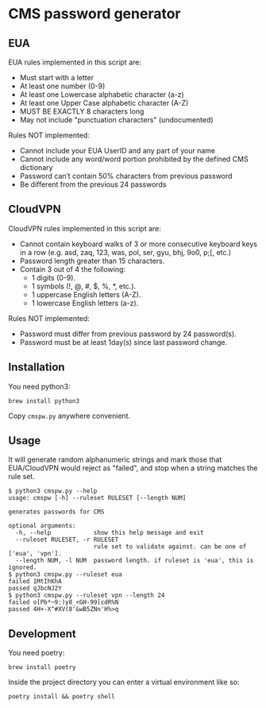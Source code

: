 # CMS password generator

## EUA

EUA rules implemented in this script are:

- Must start with a letter
- At least one number (0-9)
- At least one Lowercase alphabetic character (a-z)
- At least one Upper Case alphabetic character (A-Z)
- MUST BE EXACTLY 8 characters long
- May not include "punctuation characters" (undocumented)

Rules NOT implemented:

- Cannot include your EUA UserID and any part of your name
- Cannot include any word/word portion prohibited by the defined CMS dictionary
- Password can’t contain 50% characters from previous password
- Be different from the previous 24 passwords

## CloudVPN

CloudVPN rules implemented in this script are:

- Cannot contain keyboard walks of 3 or more consecutive keyboard keys in a row
  (e.g. asd, zaq, 123, was, pol, ser, gyu, bhj, 9o0, p;[, etc.)
- Password length greater than 15 characters.
- Contain 3 out of 4 the following:
  - 1 digits (0-9).
  - 1 symbols (!, @, #, $, %, \*, etc.).
  - 1 uppercase English letters (A-Z).
  - 1 lowercase English letters (a-z).

Rules NOT implemented:

- Password must differ from previous password by 24 password(s).
- Password must be at least 1day(s) since last password change.

## Installation

You need python3:

```console
brew install python3
```

Copy `cmspw.py` anywhere convenient.

## Usage

It will generate random alphanumeric strings and mark those that EUA/CloudVPN
would reject as "failed", and stop when a string matches the rule set.

```console
$ python3 cmspw.py --help
usage: cmspw [-h] --ruleset RULESET [--length NUM]

generates passwords for CMS

optional arguments:
  -h, --help            show this help message and exit
  --ruleset RULESET, -r RULESET
                        rule set to validate against. can be one of ['eua', 'vpn'].
  --length NUM, -l NUM  password length. if ruleset is 'eua', this is ignored.
$ python3 cmspw.py --ruleset eua
failed 1MtIhKhA
passed qJbcNJ2Y
$ python3 cmspw.py --ruleset vpn --length 24
failed o[Pb*~9:)y8_<GH-99[cdR%N
passed 4H+-X^#XV(8'&wB5ZNn'H%>q
```

## Development

You need poetry:

```console
brew install poetry
```

Inside the project directory you can enter a virtual environment like so:

```console
poetry install && poetry shell
```
